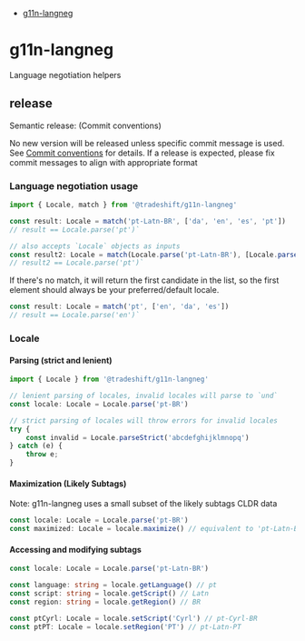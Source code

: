 <!-- START doctoc generated TOC please keep comment here to allow auto update -->
<!-- DON'T EDIT THIS SECTION, INSTEAD RE-RUN doctoc TO UPDATE -->


- [g11n-langneg](#g11n-langneg)

<!-- END doctoc generated TOC please keep comment here to allow auto update -->

# g11n-langneg

Language negotiation helpers

## release

Semantic release: (Commit conventions)

No new version will be released unless specific commit message is used. See [Commit conventions](https://github.com/conventional-changelog-archived-repos/conventional-changelog-angular/blob/master/convention.md) for details.
If a release is expected, please fix commit messages to align with appropriate format

### Language negotiation usage

```typescript
import { Locale, match } from '@tradeshift/g11n-langneg'

const result: Locale = match('pt-Latn-BR', ['da', 'en', 'es', 'pt'])
// result == Locale.parse('pt')`

// also accepts `Locale` objects as inputs
const result2: Locale = match(Locale.parse('pt-Latn-BR'), [Locale.parse('da'), Locale.parse('pt')])
// result2 == Locale.parse('pt')`
```

If there's no match, it will return the first candidate in the list, so the first element should always be your preferred/default locale.

```typescript
const result: Locale = match('pt', ['en', 'da', 'es'])
// result == Locale.parse('en')`
```

### Locale

#### Parsing (strict and lenient)

```typescript
import { Locale } from '@tradeshift/g11n-langneg'

// lenient parsing of locales, invalid locales will parse to `und`
const locale: Locale = Locale.parse('pt-BR')

// strict parsing of locales will throw errors for invalid locales
try {
    const invalid = Locale.parseStrict('abcdefghijklmnopq')
} catch (e) {
    throw e;
}
```

#### Maximization (Likely Subtags)

Note: g11n-langneg uses a small subset of the likely subtags CLDR data

```typescript
const locale: Locale = Locale.parse('pt-BR')
const maximized: Locale = locale.maximize() // equivalent to 'pt-Latn-BR'
```

#### Accessing and modifying subtags

```typescript
const locale: Locale = Locale.parse('pt-Latn-BR')

const language: string = locale.getLanguage() // pt
const script: string = locale.getScript() // Latn
const region: string = locale.getRegion() // BR

const ptCyrl: Locale = locale.setScript('Cyrl') // pt-Cyrl-BR
const ptPT: Locale = locale.setRegion('PT') // pt-Latn-PT
```
